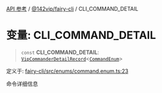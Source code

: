 [API 参考](../wiki/Home) / [@142vip/fairy-cli](../wiki/@142vip.fairy-cli) / CLI\_COMMAND\_DETAIL

# 变量: CLI\_COMMAND\_DETAIL

> `const` **CLI\_COMMAND\_DETAIL**: [`VipCommanderDetailRecord`](../wiki/@142vip.utils.%E7%B1%BB%E5%9E%8B%E5%88%AB%E5%90%8D.VipCommanderDetailRecord)\<[`CommandEnum`](../wiki/@142vip.fairy-cli.%E6%9E%9A%E4%B8%BE.CommandEnum)\>

定义于: [fairy-cli/src/enums/command.enum.ts:23](https://github.com/142vip/core-x/blob/25cf658819688f02293d600e7003b5877a2f9489/packages/fairy-cli/src/enums/command.enum.ts#L23)

命令详细信息
